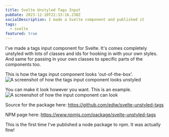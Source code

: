 ```yaml
---
title: Svelte Unstyled Tags Input
pubDate: 2023-12-10T22:33:16.238Z
socialDescription: I made a Svelte component and published it
tags:
  - svelte
featured: true
---
```


I've made a tags input component for Svelte. It's comes completely unstyled with lots of classes and ids for hooking in with your own styles. And same for passing in your own classes to specific parts of the components too.

This is how the tags input component looks 'out-of-the-box'.
![A screenshot of how the tags input component looks unstyled](@/images/svelte-tags-component-unstyled.png)

You can make it look however you want. This is an example.
![A screenshot of how the input component can look](@/images/svelte-tags-component-styled.png)

Source for the package here:
<https://github.com/edjw/svelte-unstyled-tags>

NPM page here:
<https://www.npmjs.com/package/svelte-unstyled-tags>

This is the first time I've published a node package to npm. It was actually fine!
